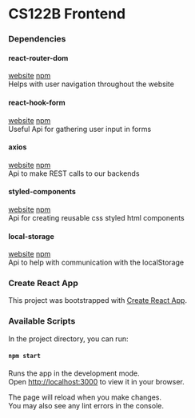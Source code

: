 # CS122B Frontend

### Dependencies

#### react-router-dom 
[website](https://github.com/remix-run/react-router) [npm](https://www.npmjs.com/package/react-router-dom) \
Helps with user navigation throughout the website

#### react-hook-form
[website](https://react-hook-form.com) [npm](https://www.npmjs.com/package/react-hook-form) \
Useful Api for gathering user input in forms

#### axios
[website](https://axios-http.com/) [npm](https://www.npmjs.com/package/axios) \
Api to make REST calls to our backends

#### styled-components
[website](https://styled-components.com/) [npm](https://www.npmjs.com/package/styled-components) \
Api for creating reusable css styled html components

#### local-storage
[website](https://github.com/bevacqua/local-storage) [npm](https://www.npmjs.com/package/local-storage) \
Api to help with communication with the localStorage

### Create React App

This project was bootstrapped with [Create React App](https://github.com/facebook/create-react-app).

### Available Scripts

In the project directory, you can run:

#### `npm start`

Runs the app in the development mode.\
Open [http://localhost:3000](http://localhost:3000) to view it in your browser.

The page will reload when you make changes.\
You may also see any lint errors in the console.
